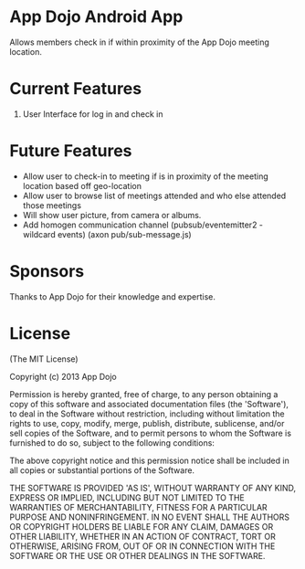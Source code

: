 # App Dojo Android App

Allows members check in if within proximity of the App Dojo meeting location.



# Current Features

1. User Interface for log in and check in


# Future Features

- Allow user to check-in to meeting if is in proximity of the meeting location based off geo-location
- Allow user to browse list of meetings attended and who else attended those meetings
- Will show user picture, from camera or albums.
- Add homogen communication channel (pubsub/eventemitter2 - wildcard events) (axon pub/sub-message.js)

# Sponsors

Thanks to App Dojo for their knowledge and expertise.

# License

(The MIT License)

Copyright (c) 2013 App Dojo

Permission is hereby granted, free of charge, to any person obtaining
a copy of this software and associated documentation files (the
'Software'), to deal in the Software without restriction, including
without limitation the rights to use, copy, modify, merge, publish,
distribute, sublicense, and/or sell copies of the Software, and to
permit persons to whom the Software is furnished to do so, subject to
the following conditions:

The above copyright notice and this permission notice shall be
included in all copies or substantial portions of the Software.

THE SOFTWARE IS PROVIDED 'AS IS', WITHOUT WARRANTY OF ANY KIND,
EXPRESS OR IMPLIED, INCLUDING BUT NOT LIMITED TO THE WARRANTIES OF
MERCHANTABILITY, FITNESS FOR A PARTICULAR PURPOSE AND NONINFRINGEMENT.
IN NO EVENT SHALL THE AUTHORS OR COPYRIGHT HOLDERS BE LIABLE FOR ANY
CLAIM, DAMAGES OR OTHER LIABILITY, WHETHER IN AN ACTION OF CONTRACT,
TORT OR OTHERWISE, ARISING FROM, OUT OF OR IN CONNECTION WITH THE
SOFTWARE OR THE USE OR OTHER DEALINGS IN THE SOFTWARE.
